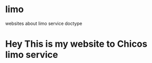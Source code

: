 # limo
websites about limo service 
doctype <html>
  <h1> Hey This is my website to Chicos limo service <h1/>
